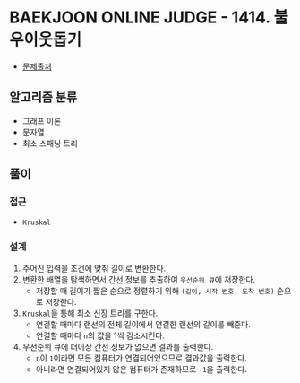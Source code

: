 # BAEKJOON ONLINE JUDGE - 1414. 불우이웃돕기

* [문제출처](https://www.acmicpc.net/problem/1414 "1414. 불우이웃돕기")

## 알고리즘 분류
- 그래프 이론
- 문자열
- 최소 스패닝 트리

## 풀이
### 접근
- `Kruskal`

### 설계
1. 주어진 입력을 조건에 맞춰 길이로 변환한다.
2. 변환한 배열을 탐색하면서 간선 정보를 추출하여 `우선순위 큐`에 저장한다.
    - 저장할 때 길이가 짧은 순으로 정렬하기 위해 `(길이, 시작 번호, 도착 번호)` 순으로 저장한다.
3. `Kruskal`을 통해 최소 신장 트리를 구한다.
    - 연결할 때마다 랜선의 전체 길이에서 연결한 랜선의 길이를 빼준다.
    - 연결할 때마다 `n`의 값을 1씩 감소시킨다.
4. 우선순위 큐에 더이상 간선 정보가 없으면 결과를 출력한다.
    - `n`이 `1`이라면 모든 컴퓨터가 연결되어있으므로 결과값을 출력한다.
    - 아니라면 연결되어있지 않은 컴퓨터가 존재하므로 `-1`을 출력한다.